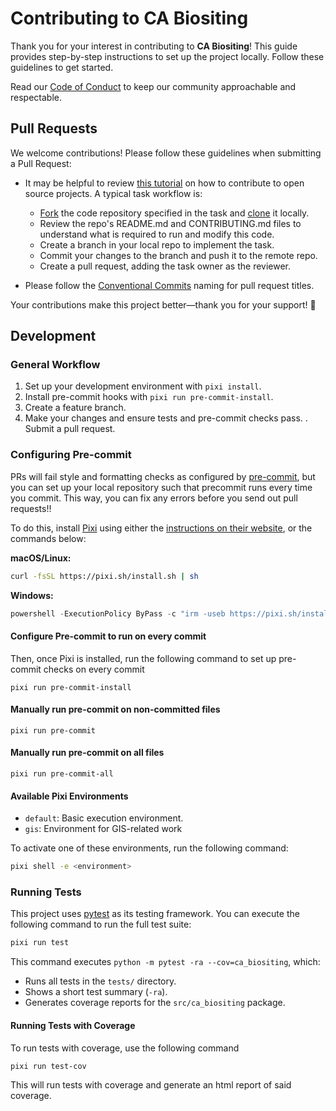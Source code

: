 # Contributing to CA Biositing

Thank you for your interest in contributing to **CA Biositing**! This guide
provides step-by-step instructions to set up the project locally. Follow these
guidelines to get started.

Read our
[Code of Conduct](https://github.com/uw-ssec/code-of-conduct/blob/main/CODE_OF_CONDUCT.md)
to keep our community approachable and respectable.

## Pull Requests

We welcome contributions! Please follow these guidelines when submitting a Pull
Request:

- It may be helpful to review
  [this tutorial](https://www.dataschool.io/how-to-contribute-on-github/) on how
  to contribute to open source projects. A typical task workflow is:

  - [Fork](https://docs.github.com/en/get-started/quickstart/fork-a-repo) the
    code repository specified in the task and
    [clone](https://docs.github.com/en/repositories/creating-and-managing-repositories/cloning-a-repository)
    it locally.
  - Review the repo's README.md and CONTRIBUTING.md files to understand what is
    required to run and modify this code.
  - Create a branch in your local repo to implement the task.
  - Commit your changes to the branch and push it to the remote repo.
  - Create a pull request, adding the task owner as the reviewer.

- Please follow the
  [Conventional Commits](https://github.com/uw-ssec/rse-guidelines/blob/main/conventional-commits.md)
  naming for pull request titles.

Your contributions make this project better—thank you for your support! 🚀

## Development

### General Workflow

1. Set up your development environment with `pixi install`.
2. Install pre-commit hooks with `pixi run pre-commit-install`.
3. Create a feature branch.
4. Make your changes and ensure tests and pre-commit checks pass. . Submit a
   pull request.

### Configuring Pre-commit

PRs will fail style and formatting checks as configured by
[pre-commit](https://pre-commit.com/), but you can set up your local repository
such that precommit runs every time you commit. This way, you can fix any errors
before you send out pull requests!!

To do this, install [Pixi](https://pixi.sh/latest/) using either the
[instructions on their website](https://pixi.sh/latest/#installation), or the
commands below:

**macOS/Linux:**

```bash
curl -fsSL https://pixi.sh/install.sh | sh
```

**Windows:**

```powershell
powershell -ExecutionPolicy ByPass -c "irm -useb https://pixi.sh/install.ps1 | iex"
```

#### Configure Pre-commit to run on every commit

Then, once Pixi is installed, run the following command to set up pre-commit
checks on every commit

```
pixi run pre-commit-install
```

#### Manually run pre-commit on non-committed files

```
pixi run pre-commit
```

#### Manually run pre-commit on all files

```
pixi run pre-commit-all
```

#### Available Pixi Environments

- `default`: Basic execution environment.
- `gis`: Environment for GIS-related work

To activate one of these environments, run the following command:

```bash
pixi shell -e <environment>
```

### Running Tests

This project uses [pytest](https://pytest.org/) as its testing framework. You
can execute the following command to run the full test suite:

```bash
pixi run test
```

This command executes `python -m pytest -ra --cov=ca_biositing`, which:

- Runs all tests in the `tests/` directory.
- Shows a short test summary (`-ra`).
- Generates coverage reports for the `src/ca_biositing` package.

#### Running Tests with Coverage

To run tests with coverage, use the following command

```bash
pixi run test-cov
```

This will run tests with coverage and generate an html report of said coverage.
